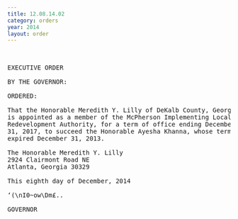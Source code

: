```yaml
---
title: 12.08.14.02
category: orders
year: 2014
layout: order
---
```


<pre> 

EXECUTIVE ORDER

BY THE GOVERNOR:

ORDERED:

That the Honorable Meredith Y. Lilly of DeKalb County, Georgia,
is appointed as a member of the McPherson Implementing Local
Redevelopment Authority, for a term of office ending December
31, 2017, to succeed the Honorable Ayesha Khanna, whose term
expired December 31, 2013.

The Honorable Meredith Y. Lilly
2924 Clairmont Road NE
Atlanta, Georgia 30329

This eighth day of December, 2014

‘(\nI0~ow\Dm£..

GOVERNOR

</pre>
